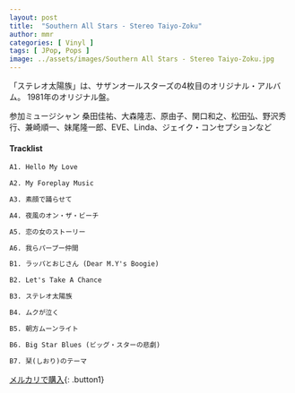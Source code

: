 ```yaml
---
layout: post
title:  "Southern All Stars - Stereo Taiyo-Zoku"
author: mmr
categories: [ Vinyl ]
tags: [ JPop, Pops ]
image: ../assets/images/Southern All Stars - Stereo Taiyo-Zoku.jpg
---
```


「ステレオ太陽族」は、サザンオールスターズの4枚目のオリジナル・アルバム。 1981年のオリジナル盤。

参加ミュージシャン
桑田佳祐、大森隆志、原由子、関口和之、松田弘、野沢秀行、兼崎順一、妹尾隆一郎、EVE、Linda、ジェイク・コンセプションなど

#### Tracklist
```md
A1. Hello My Love

A2. My Foreplay Music

A3. 素顔で踊らせて

A4. 夜風のオン・ザ・ビーチ

A5. 恋の女のストーリー

A6. 我らパープー仲間

B1. ラッパとおじさん (Dear M.Y's Boogie)

B2. Let's Take A Chance

B3. ステレオ太陽族

B4. ムクが泣く

B5. 朝方ムーンライト

B6. Big Star Blues (ビッグ・スターの悲劇)

B7. 栞(しおり)のテーマ
```

[メルカリで購入](https://jp.mercari.com/item/m44193861071){: .button1}

